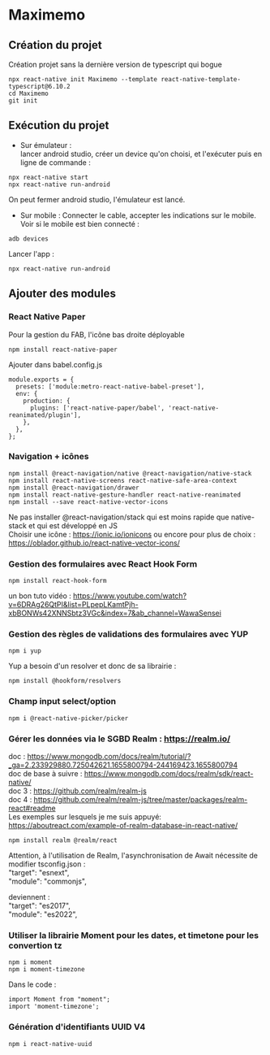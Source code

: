 # Maximemo  

## Création du projet 

Création projet sans la dernière version de typescript qui bogue  
```
npx react-native init Maximemo --template react-native-template-typescript@6.10.2
cd Maximemo
git init
```

## Exécution du projet 

- Sur émulateur :  
lancer android studio, créer un device qu'on choisi, et l'exécuter puis en ligne de commande :
```
npx react-native start
npx react-native run-android
```
On peut fermer android studio, l'émulateur est lancé.

- Sur mobile :
Connecter le cable, accepter les indications sur le mobile. Voir si le mobile est bien connecté :
```
adb devices
```
Lancer l'app :
```
npx react-native run-android
```

## Ajouter des modules

### React Native Paper
Pour la gestion du FAB, l'icône bas droite déployable  
```
npm install react-native-paper
```
Ajouter dans babel.config.js  
```
module.exports = {
  presets: ['module:metro-react-native-babel-preset'],
  env: {
    production: {
      plugins: ['react-native-paper/babel', 'react-native-reanimated/plugin'],
    },
  },
};
```

### Navigation + icônes

```
npm install @react-navigation/native @react-navigation/native-stack
npm install react-native-screens react-native-safe-area-context
npm install @react-navigation/drawer
npm install react-native-gesture-handler react-native-reanimated
npm install --save react-native-vector-icons
```
Ne pas installer @react-navigation/stack qui est moins rapide que native-stack et qui est développé en JS  
Choisir une icône : https://ionic.io/ionicons ou encore pour plus de choix : https://oblador.github.io/react-native-vector-icons/

### Gestion des formulaires avec React Hook Form
```
npm install react-hook-form
```
un bon tuto vidéo : https://www.youtube.com/watch?v=6DRAg26QtPI&list=PLpepLKamtPjh-xbBONWs42XNNSbtz3VGc&index=7&ab_channel=WawaSensei

### Gestion des règles de validations des formulaires avec YUP
```
npm i yup
```
Yup a besoin d'un resolver et donc de sa librairie :
```
npm install @hookform/resolvers
```

### Champ input select/option
```
npm i @react-native-picker/picker
```

### Gérer les données via le SGBD Realm : https://realm.io/  
doc : https://www.mongodb.com/docs/realm/tutorial/?_ga=2.233929880.725042621.1655800794-244169423.1655800794  
doc de base à suivre : https://www.mongodb.com/docs/realm/sdk/react-native/  
doc 3 : https://github.com/realm/realm-js  
doc 4 : https://github.com/realm/realm-js/tree/master/packages/realm-react#readme  
Les exemples sur lesquels je me suis appuyé: https://aboutreact.com/example-of-realm-database-in-react-native/  
```
npm install realm @realm/react
```

Attention, à l'utilisation de Realm, l'asynchronisation de Await nécessite de modifier tsconfig.json :  
"target": "esnext",  
"module": "commonjs",  

deviennent :  
"target": "es2017",  
"module": "es2022",  

### Utiliser la librairie Moment pour les dates, et timetone pour les convertion tz
```
npm i moment
npm i moment-timezone
```
Dans le code :
```
import Moment from "moment";
import 'moment-timezone';
```

### Génération d'identifiants UUID V4
```
npm i react-native-uuid
```
